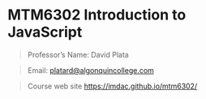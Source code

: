 # MTM6302 Introduction to JavaScript

> Professor’s Name: David Plata

> Email: platard@algonquincollege.com

> Course web site https://imdac.github.io/mtm6302/
